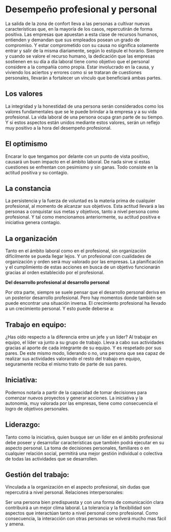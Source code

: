 # Desempeño profesional y personal

La salida de la zona de confort lleva a las personas a cultivar nuevas características que, en la mayoría de los casos, repercutirán de forma positiva. Las empresas que apuestan a esta clase de recursos humanos, entienden y demandan que sus empleados posean un grado de compromiso. Y estar comprometido con su causa no significa solamente entrar y salir de la misma diariamente, según lo estipule el horario. Siempre y cuando se valore el recurso humano, la dedicación que las empresas sostienen en su día a día laboral tiene como objetivo que el personal considere a la compañía como propia. Estar involucrado en la causa, y viviendo los aciertos y errores como si se trataran de cuestiones personales, llevarán a fortalecer un vínculo que beneficiará ambas partes.  

  ## Los valores

  La integridad y la honestidad de una persona serán considerados como los valores fundamentales que se le puede brindar a la empresa y a su vida profesional. La vida laboral de una persona ocupa gran parte de su tiempo. Y si estos aspectos están unidos mediante estos valores, serán un reflejo muy positivo a la hora del desempeño profesional.
    
  ## El optimismo

  Encarar lo que tengamos por delante con un punto de vista positivo, causará un buen impacto en el ámbito laboral. De nada sirve si estas cuestiones se enfrentan con pesimismo y sin ganas. Todo consiste en la actitud positiva y su contagio.
    
  ## La constancia

  La persistencia y la fuerza de voluntad es la materia prima de cualquier profesional, al momento de alcanzar sus objetivos. Esta actitud llevará a las personas a conquistar sus metas y objetivos, tanto a nivel persona como profesional. Y tal como mencionamos anteriormente, su actitud positiva e iniciativa genera contagio.
    
  ## La organización

  Tanto en el ámbito laboral como en el profesional, sin organización difícilmente se pueda llegar lejos. Y un profesional con cualidades de organización y orden será muy valorado por las empresas. La planificación y el cumplimiento de estas acciones en busca de un objetivo funcionarán gracias al orden establecido por el profesional.

 
__**Del desarrollo profesional al desarrollo personal**__

Por otra parte, siempre se suele pensar que el desarrollo personal deriva en un posterior desarrollo profesional. Pero hay momentos donde también se puede encontrar una situación inversa. El crecimiento profesional ha llevado a un crecimiento personal. Y esto puede deberse a:

  ## Trabajo en equipo:

  ¿Has oído respecto a la diferencia entre un jefe y un líder? Al trabajar en equipo, el líder va junto a su grupo de trabajo. Lleva a cabo sus actividades gracias al aporte de cada integrante de su equipo. Y es respetado por sus pares. De este mismo modo, liderando o no, una persona que sea capaz de realizar sus actividades valorando el resto del trabajo en equipo, seguramente reciba el mismo trato de parte de sus pares.

  ## Iniciativa:

   Podemos notarla a partir de la capacidad de tomar decisiones para comenzar nuevos proyectos y generar acciones. La iniciativa y la autonomía, muy valorada por las empresas, tiene como consecuencia el logro de objetivos personales.
    
  ## Liderazgo:

  Tanto como la iniciativa, quien busque ser un líder en el ámbito profesional debe poseer y desarrollar características que también podrá ejecutar en su aspecto personal. La toma de decisiones personales, familiares o en cualquier relación social, permitirá una mejor gestión individual o colectiva de todas las actividades que se desarrollen.
    
  ## Gestión del trabajo:

   Vinculada a la organización en el aspecto profesional, sin dudas que repercutirá a nivel personal.
    Relaciones interpersonales:

  Ser una persona bien predispuesta y con una forma de comunicación clara contribuirá a un mejor clima laboral. La tolerancia y la flexibilidad son aspectos que interactúan tanto a nivel personal como profesional. Como consecuencia, la interacción con otras personas se volverá mucho mas fácil y amena.
